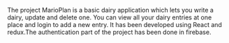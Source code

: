 The project MarioPlan is a basic dairy application which lets you write a dairy, update and delete one. You can view all your dairy entries at one place and login to add a new entry. It has been developed using React and redux.The authentication part of the project has been done in firebase.
